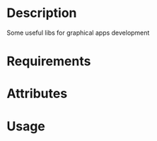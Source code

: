Description
===========
Some useful libs for graphical apps development

Requirements
============

Attributes
==========

Usage
=====


